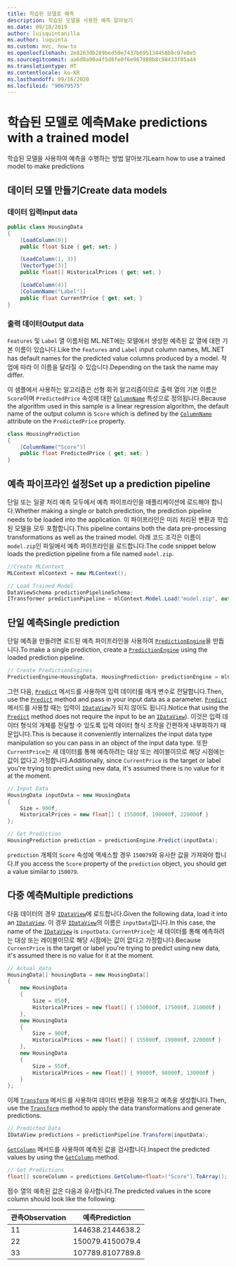 ```yaml
---
title: 학습된 모델로 예측
description: 학습된 모델을 사용한 예측 알아보기
ms.date: 09/18/2019
author: luisquintanilla
ms.author: luquinta
ms.custom: mvc, how-to
ms.openlocfilehash: 2e8263db289bed50e7437b695134458b8c07e0e5
ms.sourcegitcommit: aa6d8a90a4f5d8fe0f6e967980b8c98433f05a44
ms.translationtype: HT
ms.contentlocale: ko-KR
ms.lasthandoff: 09/16/2020
ms.locfileid: "90679575"
---
```

# <a name="make-predictions-with-a-trained-model"></a><span data-ttu-id="3dd68-103">학습된 모델로 예측</span><span class="sxs-lookup"><span data-stu-id="3dd68-103">Make predictions with a trained model</span></span>

<span data-ttu-id="3dd68-104">학습된 모델을 사용하여 예측을 수행하는 방법 알아보기</span><span class="sxs-lookup"><span data-stu-id="3dd68-104">Learn how to use a trained model to make predictions</span></span>

## <a name="create-data-models"></a><span data-ttu-id="3dd68-105">데이터 모델 만들기</span><span class="sxs-lookup"><span data-stu-id="3dd68-105">Create data models</span></span>

### <a name="input-data"></a><span data-ttu-id="3dd68-106">데이터 입력</span><span class="sxs-lookup"><span data-stu-id="3dd68-106">Input data</span></span>

```csharp
public class HousingData
{
    [LoadColumn(0)]
    public float Size { get; set; }

    [LoadColumn(1, 3)]
    [VectorType(3)]
    public float[] HistoricalPrices { get; set; }

    [LoadColumn(4)]
    [ColumnName("Label")]
    public float CurrentPrice { get; set; }
}
```

### <a name="output-data"></a><span data-ttu-id="3dd68-107">출력 데이터</span><span class="sxs-lookup"><span data-stu-id="3dd68-107">Output data</span></span>

<span data-ttu-id="3dd68-108">`Features` 및 `Label` 열 이름처럼 ML.NET에는 모델에서 생성한 예측된 값 열에 대한 기본 이름이 있습니다.</span><span class="sxs-lookup"><span data-stu-id="3dd68-108">Like the `Features` and `Label` input column names, ML.NET has default names for the predicted value columns produced by a model.</span></span> <span data-ttu-id="3dd68-109">작업에 따라 이 이름을 달라질 수 있습니다.</span><span class="sxs-lookup"><span data-stu-id="3dd68-109">Depending on the task the name may differ.</span></span>

<span data-ttu-id="3dd68-110">이 샘플에서 사용하는 알고리즘은 선형 회귀 알고리즘이므로 출력 열의 기본 이름은 `Score`이며 `PredictedPrice` 속성에 대한 [`ColumnName`](xref:Microsoft.ML.Data.ColumnNameAttribute) 특성으로 정의됩니다.</span><span class="sxs-lookup"><span data-stu-id="3dd68-110">Because the algorithm used in this sample is a linear regression algorithm, the default name of the output column is `Score` which is defined by the [`ColumnName`](xref:Microsoft.ML.Data.ColumnNameAttribute) attribute on the `PredictedPrice` property.</span></span>

```csharp
class HousingPrediction
{
    [ColumnName("Score")]
    public float PredictedPrice { get; set; }
}
```

## <a name="set-up-a-prediction-pipeline"></a><span data-ttu-id="3dd68-111">예측 파이프라인 설정</span><span class="sxs-lookup"><span data-stu-id="3dd68-111">Set up a prediction pipeline</span></span>

<span data-ttu-id="3dd68-112">단일 또는 일괄 처리 예측 모두에서 예측 파이프라인을 애플리케이션에 로드해야 합니다.</span><span class="sxs-lookup"><span data-stu-id="3dd68-112">Whether making a single or batch prediction, the prediction pipeline needs to be loaded into the application.</span></span> <span data-ttu-id="3dd68-113">이 파이프라인은 미리 처리된 변환과 학습된 모델을 모두 포함합니다.</span><span class="sxs-lookup"><span data-stu-id="3dd68-113">This pipeline contains both the data pre-processing transformations as well as the trained model.</span></span> <span data-ttu-id="3dd68-114">아래 코드 조각은 이름이 `model.zip`인 파일에서 예측 파이프라인을 로드합니다.</span><span class="sxs-lookup"><span data-stu-id="3dd68-114">The code snippet below loads the prediction pipeline from a file named `model.zip`.</span></span>

```csharp
//Create MLContext
MLContext mlContext = new MLContext();

// Load Trained Model
DataViewSchema predictionPipelineSchema;
ITransformer predictionPipeline = mlContext.Model.Load("model.zip", out predictionPipelineSchema);
```

## <a name="single-prediction"></a><span data-ttu-id="3dd68-115">단일 예측</span><span class="sxs-lookup"><span data-stu-id="3dd68-115">Single prediction</span></span>

<span data-ttu-id="3dd68-116">단일 예측을 만들려면 로드된 예측 파이프라인을 사용하여 [`PredictionEngine`](xref:Microsoft.ML.PredictionEngine%602)을 만듭니다.</span><span class="sxs-lookup"><span data-stu-id="3dd68-116">To make a single prediction, create a [`PredictionEngine`](xref:Microsoft.ML.PredictionEngine%602) using the loaded prediction pipeline.</span></span>

```csharp
// Create PredictionEngines
PredictionEngine<HousingData, HousingPrediction> predictionEngine = mlContext.Model.CreatePredictionEngine<HousingData, HousingPrediction>(predictionPipeline);
```

<span data-ttu-id="3dd68-117">그런 다음, [`Predict`](xref:Microsoft.ML.PredictionEngineBase%602.Predict%2A) 메서드를 사용하여 입력 데이터를 매개 변수로 전달합니다.</span><span class="sxs-lookup"><span data-stu-id="3dd68-117">Then, use the [`Predict`](xref:Microsoft.ML.PredictionEngineBase%602.Predict%2A) method and pass in your input data as a parameter.</span></span> <span data-ttu-id="3dd68-118">[`Predict`](xref:Microsoft.ML.PredictionEngineBase%602.Predict%2A) 메서드를 사용할 때는 입력이 [`IDataView`](xref:Microsoft.ML.IDataView)가 되지 않아도 됩니다.</span><span class="sxs-lookup"><span data-stu-id="3dd68-118">Notice that using the [`Predict`](xref:Microsoft.ML.PredictionEngineBase%602.Predict%2A) method does not require the input to be an [`IDataView`](xref:Microsoft.ML.IDataView)).</span></span> <span data-ttu-id="3dd68-119">이것은 입력 데이터 형식의 개체를 전달할 수 있도록 입력 데이터 형식 조작을 간편하게 내부화하기 때문입니다.</span><span class="sxs-lookup"><span data-stu-id="3dd68-119">This is because it conveniently internalizes the input data type manipulation so you can pass in an object of the input data type.</span></span> <span data-ttu-id="3dd68-120">또한 `CurrentPrice`는 새 데이터를 통해 예측하려는 대상 또는 레이블이므로 해당 시점에는 값이 없다고 가정합니다.</span><span class="sxs-lookup"><span data-stu-id="3dd68-120">Additionally, since `CurrentPrice` is the target or label you're trying to predict using new data, it's assumed there is no value for it at the moment.</span></span>

```csharp
// Input Data
HousingData inputData = new HousingData
{
    Size = 900f,
    HistoricalPrices = new float[] { 155000f, 190000f, 220000f }
};

// Get Prediction
HousingPrediction prediction = predictionEngine.Predict(inputData);
```

<span data-ttu-id="3dd68-121">`prediction` 개체의 `Score` 속성에 액세스할 경우 `150079`와 유사한 값을 가져와야 합니다.</span><span class="sxs-lookup"><span data-stu-id="3dd68-121">If you access the `Score` property of the `prediction` object, you should get a value similar to `150079`.</span></span>

## <a name="multiple-predictions"></a><span data-ttu-id="3dd68-122">다중 예측</span><span class="sxs-lookup"><span data-stu-id="3dd68-122">Multiple predictions</span></span>

<span data-ttu-id="3dd68-123">다음 데이터의 경우 [`IDataView`](xref:Microsoft.ML.IDataView)에 로드합니다.</span><span class="sxs-lookup"><span data-stu-id="3dd68-123">Given the following data, load it into an [`IDataView`](xref:Microsoft.ML.IDataView).</span></span> <span data-ttu-id="3dd68-124">이 경우 [`IDataView`](xref:Microsoft.ML.IDataView)의 이름은 `inputData`입니다.</span><span class="sxs-lookup"><span data-stu-id="3dd68-124">In this case, the name of the [`IDataView`](xref:Microsoft.ML.IDataView) is `inputData`.</span></span> <span data-ttu-id="3dd68-125">`CurrentPrice`는 새 데이터를 통해 예측하려는 대상 또는 레이블이므로 해당 시점에는 값이 없다고 가정합니다.</span><span class="sxs-lookup"><span data-stu-id="3dd68-125">Because `CurrentPrice` is the target or label you're trying to predict using new data, it's assumed there is no value for it at the moment.</span></span>

```csharp
// Actual data
HousingData[] housingData = new HousingData[]
{
    new HousingData
    {
        Size = 850f,
        HistoricalPrices = new float[] { 150000f, 175000f, 210000f }
    },
    new HousingData
    {
        Size = 900f,
        HistoricalPrices = new float[] { 155000f, 190000f, 220000f }
    },
    new HousingData
    {
        Size = 550f,
        HistoricalPrices = new float[] { 99000f, 98000f, 130000f }
    }
};
```

<span data-ttu-id="3dd68-126">이제 [`Transform`](xref:Microsoft.ML.ITransformer.Transform%2A) 메서드를 사용하여 데이터 변환을 적용하고 예측을 생성합니다.</span><span class="sxs-lookup"><span data-stu-id="3dd68-126">Then, use the [`Transform`](xref:Microsoft.ML.ITransformer.Transform%2A) method to apply the data transformations and generate predictions.</span></span>

```csharp
// Predicted Data
IDataView predictions = predictionPipeline.Transform(inputData);
```

<span data-ttu-id="3dd68-127">[`GetColumn`](xref:Microsoft.ML.Data.ColumnCursorExtensions.GetColumn%2A) 메서드를 사용하여 예측된 값을 검사합니다.</span><span class="sxs-lookup"><span data-stu-id="3dd68-127">Inspect the predicted values by using the [`GetColumn`](xref:Microsoft.ML.Data.ColumnCursorExtensions.GetColumn%2A) method.</span></span>

```csharp
// Get Predictions
float[] scoreColumn = predictions.GetColumn<float>("Score").ToArray();
```

<span data-ttu-id="3dd68-128">점수 열의 예측된 값은 다음과 유사합니다.</span><span class="sxs-lookup"><span data-stu-id="3dd68-128">The predicted values in the score column should look like the following:</span></span>

| <span data-ttu-id="3dd68-129">관측</span><span class="sxs-lookup"><span data-stu-id="3dd68-129">Observation</span></span> | <span data-ttu-id="3dd68-130">예측</span><span class="sxs-lookup"><span data-stu-id="3dd68-130">Prediction</span></span> |
|---|---|
| <span data-ttu-id="3dd68-131">1</span><span class="sxs-lookup"><span data-stu-id="3dd68-131">1</span></span> | <span data-ttu-id="3dd68-132">144638.2</span><span class="sxs-lookup"><span data-stu-id="3dd68-132">144638.2</span></span> |
| <span data-ttu-id="3dd68-133">2</span><span class="sxs-lookup"><span data-stu-id="3dd68-133">2</span></span> | <span data-ttu-id="3dd68-134">150079.4</span><span class="sxs-lookup"><span data-stu-id="3dd68-134">150079.4</span></span> |
| <span data-ttu-id="3dd68-135">3</span><span class="sxs-lookup"><span data-stu-id="3dd68-135">3</span></span> | <span data-ttu-id="3dd68-136">107789.8</span><span class="sxs-lookup"><span data-stu-id="3dd68-136">107789.8</span></span> |
